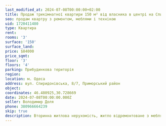 ```yaml
---
last_modified_at: 2024-07-08T00:00:00+02:00
title: Продаж трикімнатної квартири 150 м² від власника в центрі на Спиридонівській
seo: продам квартру з ремонтом, меблями і технікою
uid: 1720411480
type: Квартира
rent:
rooms: '3'
surface: '150'
surface_land:
price: $84000
price_sqmt:
floor: '3'
floors: '4'
parking: Прибудинкова територія
region:
location: м. Одеса
address: вул. Спиридонівська, 8/7, Приморський район
object:
coordinates: 46.480925,30.728669
date: 2024-07-08T00:00:00.000Z
seller: Володимир Доля
phone: 380966664239
skip: true
description: Вторинна житлова нерухомість, житло відремонтоване з меблями і технікою, придатне і готове для проживання
---
```


